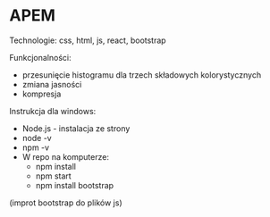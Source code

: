 # APEM
Technologie: css, html, js, react, bootstrap

Funkcjonalności:
  - przesunięcie histogramu dla trzech składowych kolorystycznych
  - zmiana jasności
  - kompresja

Instrukcja dla windows:
  - Node.js - instalacja ze strony
  - node -v
  - npm -v
  - W repo na komputerze:
    - npm install
    - npm start
    - npm install bootstrap

(improt bootstrap do plików js)
